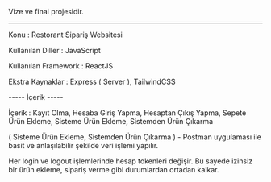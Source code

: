 Vize ve final projesidir.

-----------------

Konu : Restorant Sipariş Websitesi

Kullanılan Diller : JavaScript

Kullanılan Framework : ReactJS

Ekstra Kaynaklar : Express ( Server ), TailwindCSS


----- İçerik -----

İçerik : Kayıt Olma, Hesaba Giriş Yapma, Hesaptan Çıkış Yapma, Sepete Ürün Ekleme, Sisteme Ürün Ekleme, Sistemden Ürün Çıkarma

( Sisteme Ürün Ekleme, Sistemden Ürün Çıkarma ) - Postman uygulaması ile basit ve anlaşılabilir şekilde veri işlemi yapılır.

Her login ve logout işlemlerinde hesap tokenleri değişir. Bu sayede izinsiz bir ürün ekleme, sipariş verme gibi durumlardan ortadan kalkar.
